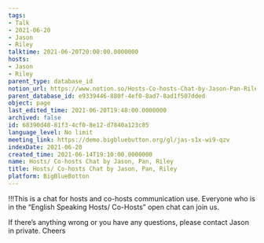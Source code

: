 ```yaml
---
tags:
- Talk
- 2021-06-20
- Jason
- Riley
talktime: 2021-06-20T20:00:00.0000000
hosts:
- Jason
- Riley
parent_type: database_id
notion_url: https://www.notion.so/Hosts-Co-hosts-Chat-by-Jason-Pan-Riley-68390d4881f34cf08e12d7840a123c85
parent_database_id: e9339446-880f-4ef0-8ad7-8ad1f507dded
object: page
last_edited_time: 2021-06-20T19:48:00.0000000
archived: false
id: 68390d48-81f3-4cf0-8e12-d7840a123c85
language_level: No limit
meeting_link: https://demo.bigbluebutton.org/gl/jas-s1x-wi9-qzv
indexDate: 2021-06-20
created_time: 2021-06-14T19:10:00.0000000
name: Hosts/ Co-hosts Chat by Jason, Pan, Riley
title: Hosts/ Co-hosts Chat by Jason, Pan, Riley
platform: BigBlueBotton
---
```


!!!This is a chat for hosts and co-hosts communication use. Everyone who is in the “English Speaking Hosts/ Co-Hosts” open chat can join us.

If there’s anything wrong or you have any questions, please contact Jason in private. Cheers

